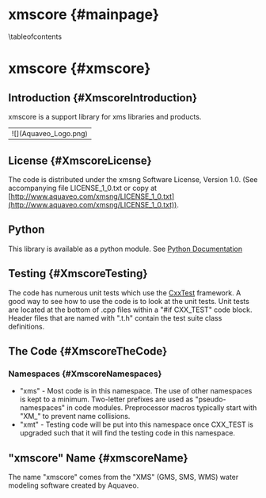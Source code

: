 xmscore {#mainpage}
============
\tableofcontents

xmscore {#xmscore}
============

Introduction {#XmscoreIntroduction}
------------

xmscore is a support library for xms libraries and products.

<table align="center" border="0">
  <tr>
    <td>![](Aquaveo_Logo.png)</td>
  </tr>
</table>

License {#XmscoreLicense}
-------

The code is distributed under the xmsng Software License, Version 1.0. (See accompanying file LICENSE_1_0.txt or copy at [http://www.aquaveo.com/xmsng/LICENSE_1_0.txt](http://www.aquaveo.com/xmsng/LICENSE_1_0.txt)). 

Python
------

This library is available as a python module. See [Python Documentation](./pydocs)

Testing {#XmscoreTesting}
-------

The code has numerous unit tests which use the [CxxTest](http://cxxtest.com/) framework. A good way to see how to use the code is to look at the unit tests. Unit tests are located at the bottom of .cpp files within a "#if CXX_TEST" code block. Header files that are named with ".t.h" contain the test suite class definitions.

The Code {#XmscoreTheCode}
--------
### Namespaces {#XmscoreNamespaces}
* "xms" - Most code is in this namespace. The use of other namespaces is kept to a minimum. Two-letter prefixes are used as "pseudo-namespaces" in code modules. Preprocessor macros typically start with "XM_" to prevent name collisions.
* "xmt" - Testing code will be put into this namespace once CXX_TEST is upgraded such that it will find the testing code in this namespace.

"xmscore" Name {#xmscoreName}
------------
The name "xmscore" comes from the "XMS" (GMS, SMS, WMS) water modeling software created by Aquaveo.
